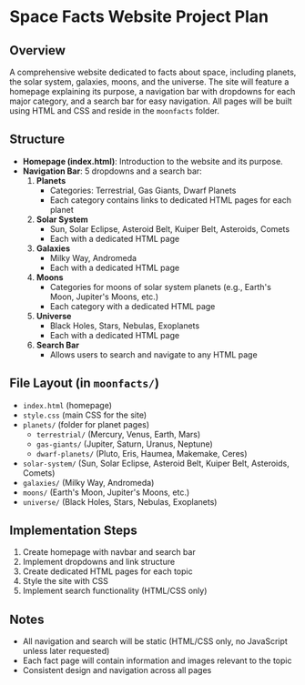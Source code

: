 # Space Facts Website Project Plan

## Overview
A comprehensive website dedicated to facts about space, including planets, the solar system, galaxies, moons, and the universe. The site will feature a homepage explaining its purpose, a navigation bar with dropdowns for each major category, and a search bar for easy navigation. All pages will be built using HTML and CSS and reside in the `moonfacts` folder.

## Structure
- **Homepage (index.html)**: Introduction to the website and its purpose.
- **Navigation Bar**: 5 dropdowns and a search bar:
  1. **Planets**
     - Categories: Terrestrial, Gas Giants, Dwarf Planets
     - Each category contains links to dedicated HTML pages for each planet
  2. **Solar System**
     - Sun, Solar Eclipse, Asteroid Belt, Kuiper Belt, Asteroids, Comets
     - Each with a dedicated HTML page
  3. **Galaxies**
     - Milky Way, Andromeda
     - Each with a dedicated HTML page
  4. **Moons**
     - Categories for moons of solar system planets (e.g., Earth's Moon, Jupiter's Moons, etc.)
     - Each category with a dedicated HTML page
  5. **Universe**
     - Black Holes, Stars, Nebulas, Exoplanets
     - Each with a dedicated HTML page
  6. **Search Bar**
     - Allows users to search and navigate to any HTML page

## File Layout (in `moonfacts/`)
- `index.html` (homepage)
- `style.css` (main CSS for the site)
- `planets/` (folder for planet pages)
  - `terrestrial/` (Mercury, Venus, Earth, Mars)
  - `gas-giants/` (Jupiter, Saturn, Uranus, Neptune)
  - `dwarf-planets/` (Pluto, Eris, Haumea, Makemake, Ceres)
- `solar-system/` (Sun, Solar Eclipse, Asteroid Belt, Kuiper Belt, Asteroids, Comets)
- `galaxies/` (Milky Way, Andromeda)
- `moons/` (Earth's Moon, Jupiter's Moons, etc.)
- `universe/` (Black Holes, Stars, Nebulas, Exoplanets)

## Implementation Steps
1. Create homepage with navbar and search bar
2. Implement dropdowns and link structure
3. Create dedicated HTML pages for each topic
4. Style the site with CSS
5. Implement search functionality (HTML/CSS only)

## Notes
- All navigation and search will be static (HTML/CSS only, no JavaScript unless later requested)
- Each fact page will contain information and images relevant to the topic
- Consistent design and navigation across all pages 